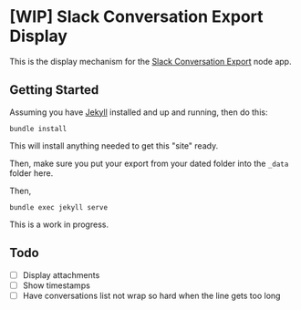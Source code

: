 # [WIP] Slack Conversation Export Display

This is the display mechanism for the [Slack Conversation Export](https://github.com/aaronsaray/slack-conversation-export) node app.

## Getting Started

Assuming you have [Jekyll](https://jekyllrb.com) installed and up and running, then do this:

`bundle install`

This will install anything needed to get this "site" ready.  

Then, make sure you put your export from your dated folder into the `_data` folder here.

Then,

`bundle exec jekyll serve`

This is a work in progress.  

## Todo

- [ ] Display attachments
- [ ] Show timestamps
- [ ] Have conversations list not wrap so hard when the line gets too long